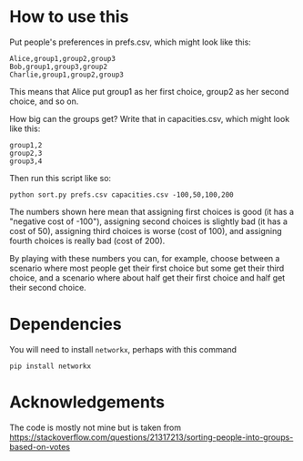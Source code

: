 # How to use this

Put people's preferences in prefs.csv, which might look like this:

    Alice,group1,group2,group3
    Bob,group1,group3,group2
    Charlie,group1,group2,group3

This means that Alice put group1 as her first choice, group2 as her second
choice, and so on.

How big can the groups get? Write that in capacities.csv, which might look like
this:

    group1,2
    group2,3
    group3,4

Then run this script like so:

    python sort.py prefs.csv capacities.csv -100,50,100,200

The numbers shown here mean that assigning first choices is good (it has a
"negative cost of -100"), assigning second choices is slightly bad (it has a
cost of 50), assigning third choices is worse (cost of 100), and assigning
fourth choices is really bad (cost of 200).

By playing with these numbers you can, for example, choose between a scenario
where most people get their first choice but some get their third choice, and a
scenario where about half get their first choice and half get their second
choice.

# Dependencies

You will need to install `networkx`, perhaps with this command

    pip install networkx

# Acknowledgements

The code is mostly not mine but is taken from https://stackoverflow.com/questions/21317213/sorting-people-into-groups-based-on-votes

